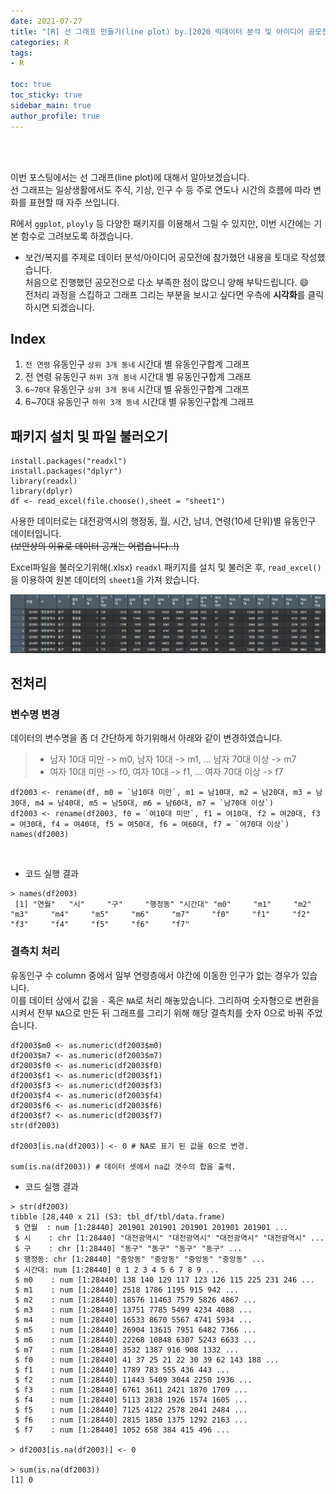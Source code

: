 ```yaml
---
date: 2021-07-27
title: "[R] 선 그래프 만들기(line plot) by.[2020 빅데이터 분석 및 아이디어 공모전]"
categories: R
tags: 
- R

toc: true  
toc_sticky: true 
sidebar_main: true
author_profile: true
---
```

<br>
<br>

이번 포스팅에서는 선 그래프(line plot)에 대해서 알아보겠습니다.<br>
선 그래프는 일상생활에서도 주식, 기상, 인구 수 등
주로 연도나 시간의 흐름에 따라 변화를 표현할 때 자주 쓰입니다.  


R에서 `ggplot`, `ployly` 등 다양한 패키지를 이용해서 그릴 수 있지만, 이번 시간에는 기본 함수로 그려보도록 하겠습니다.  


* 보건/복지를 주제로 데이터 분석/아이디어 공모전에 참가했던 내용을 토대로 작성했습니다. <br>
처음으로 진행했던 공모전으로 다소 부족한 점이 많으니 양해 부탁드립니다. 😄<br>
전처리 과정을 스킵하고 그래프 그리는 부분을 보시고 싶다면 우측에 **시각화**를 클릭하시면 되겠습니다.




## Index
1. `전 연령` 유동인구 `상위 3개 동네` 시간대 별 유동인구합계 그래프
2. 전 연령 유동인구 `하위 3개 동네` 시간대 별 유동인구합계 그래프
3. `6~70대` 유동인구 `상위 3개 동네` 시간대 별 유동인구합계 그래프
4. 6~70대 유동인구 `하위 3개 동네` 시간대 별 유동인구합계 그래프

## 패키지 설치 및 파일 불러오기
```
install.packages("readxl")
install.packages("dplyr")
library(readxl)
library(dplyr)
df <- read_excel(file.choose(),sheet = "sheet1")
```

사용한 데이터로는 대전광역시의 행정동, 월, 시간, 남녀, 연령(10세 단위)별 유동인구 데이터입니다. <br>
~~(보안상의 이유로 데이터 공개는 어렵습니다..!)~~

Excel파일을 불러오기위해(.xlsx) `readxl` 패키지를 설치 및 불러온 후, `read_excel()`을 이용하여 원본 데이터의 `sheet1`을 가져 왔습니다.<br>

![원본데이터_head](/assets/images/Rpost2_1.PNG)

## 전처리

### 변수명 변경
데이터의 변수명을 좀 더 간단하게 하기위해서 아래와 같이 변경하였습니다.
> * 남자 10대 미만 -> m0, 남자 10대 -> m1, ... 남자 70대 이상 -> m7
> * 여자 10대 미만 -> f0, 여자 10대 -> f1, ... 여자 70대 이상 -> f7 <br>

```
df2003 <- rename(df, m0 = `남10대 미만`, m1 = 남10대, m2 = 남20대, m3 = 남30대, m4 = 남40대, m5 = 남50대, m6 = 남60대, m7 = `남70대 이상`)
df2003 <- rename(df2003, f0 = `여10대 미만`, f1 = 여10대, f2 = 여20대, f3 = 여30대, f4 = 여40대, f5 = 여50대, f6 = 여60대, f7 = `여70대 이상`)
names(df2003)
```
<br>

* 코드 실행 결과
```
> names(df2003)
 [1] "연월"   "시"     "구"     "행정동" "시간대" "m0"     "m1"     "m2"     "m3"     "m4"     "m5"     "m6"     "m7"     "f0"     "f1"     "f2"     "f3"     "f4"     "f5"     "f6"     "f7" 
```

### 결측치 처리
유동인구 수 column 중에서 일부 연령층에서 야간에 이동한 인구가 없는 경우가 있습니다.<br>
이를 데이터 상에서 값을 `-` 혹은 `NA`로 처리 해놓았습니다. 그리하여 숫자형으로 변환을 시켜서 전부 `NA`으로 만든 뒤 그래프를 그리기 위해 해당 결측치를 숫자 0으로 바꿔 주었습니다.

```
df2003$m0 <- as.numeric(df2003$m0)
df2003$m7 <- as.numeric(df2003$m7)
df2003$f0 <- as.numeric(df2003$f0)
df2003$f1 <- as.numeric(df2003$f1)
df2003$f3 <- as.numeric(df2003$f3)
df2003$f4 <- as.numeric(df2003$f4)
df2003$f6 <- as.numeric(df2003$f6)
df2003$f7 <- as.numeric(df2003$f7)
str(df2003)

df2003[is.na(df2003)] <- 0 # NA로 표기 된 값을 0으로 변경.

sum(is.na(df2003)) # 데이터 셋에서 na값 갯수의 합을 출력.
```

* 코드 실행 결과<br>
```
> str(df2003)
tibble [28,440 x 21] (S3: tbl_df/tbl/data.frame)
 $ 연월  : num [1:28440] 201901 201901 201901 201901 201901 ...
 $ 시    : chr [1:28440] "대전광역시" "대전광역시" "대전광역시" "대전광역시" ...
 $ 구    : chr [1:28440] "동구" "동구" "동구" "동구" ...
 $ 행정동: chr [1:28440] "중앙동" "중앙동" "중앙동" "중앙동" ...
 $ 시간대: num [1:28440] 0 1 2 3 4 5 6 7 8 9 ...
 $ m0    : num [1:28440] 138 140 129 117 123 126 115 225 231 246 ...
 $ m1    : num [1:28440] 2518 1786 1195 915 942 ...
 $ m2    : num [1:28440] 18576 11463 7579 5826 4867 ...
 $ m3    : num [1:28440] 13751 7785 5499 4234 4088 ...
 $ m4    : num [1:28440] 16533 8670 5567 4741 5934 ...
 $ m5    : num [1:28440] 26904 13615 7951 6482 7366 ...
 $ m6    : num [1:28440] 22268 10848 6307 5243 6633 ...
 $ m7    : num [1:28440] 3532 1387 916 908 1332 ...
 $ f0    : num [1:28440] 41 37 25 21 22 30 39 62 143 188 ...
 $ f1    : num [1:28440] 1789 783 555 436 443 ...
 $ f2    : num [1:28440] 11443 5409 3044 2250 1936 ...
 $ f3    : num [1:28440] 6761 3611 2421 1870 1709 ...
 $ f4    : num [1:28440] 5113 2838 1926 1574 1605 ...
 $ f5    : num [1:28440] 7125 4122 2578 2041 2484 ...
 $ f6    : num [1:28440] 2815 1850 1375 1292 2163 ...
 $ f7    : num [1:28440] 1052 658 384 415 496 ...

> df2003[is.na(df2003)] <- 0

> sum(is.na(df2003))
[1] 0
```